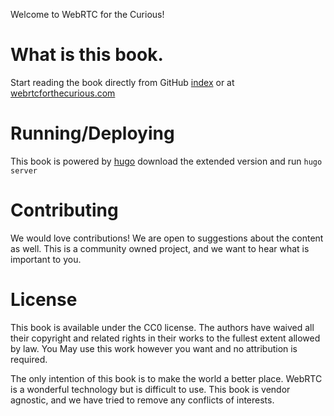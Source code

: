 Welcome to WebRTC for the Curious!

# What is this book.

Start reading the book directly from GitHub [index](content/_index.md) or at [webrtcforthecurious.com](https://webrtcforthecurious.com)

# Running/Deploying

This book is powered by [hugo](https://github.com/gohugoio/hugo) download the extended version and run `hugo server`

# Contributing

We would love contributions! We are open to suggestions about the content as well. This is a community owned project, and we want to hear what is important to you.

# License

This book is available under the CC0 license. The authors have waived all their copyright and related rights in their works to the fullest extent allowed by law. You May use this work however you want and no attribution is required.

The only intention of this book is to make the world a better place. WebRTC is a wonderful technology but is difficult to use. This book is vendor agnostic, and we have tried to remove any conflicts of interests.


